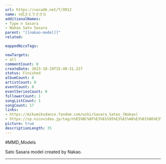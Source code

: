```yaml
---
url: https://vocadb.net/T/9912
name: n式さとうささら
additionalNames: 
- Type n Sasara
- Nakao Sato Sasara
parent: "[[nakao-model]]"
related:

mappedNicoTags:

newTargets:
- all
commentCount: 0
createDate: 2023-10-19T15:48:31.227
status: Finished
albumCount: 0
artistCount: 0
eventCount: 0
eventSeriesCount: 0
followerCount: 1
songListCount: 1
songCount: 17
links: 
- https://mikumikudance.fandom.com/wiki/Sasara_Satou_(Nakao)
- https://sp.nicovideo.jp/tag/n%E5%BC%8F%E3%81%95%E3%81%A8%E3%81%86%E3%81%95%E3%81%95%E3%82%89?sort=h&order=d&f_range=0&l_range=0&genre=
picture: true
descriptionLength: 35
---
```


#MMD_Models

Sato Sasara model created by Nakao.

---

